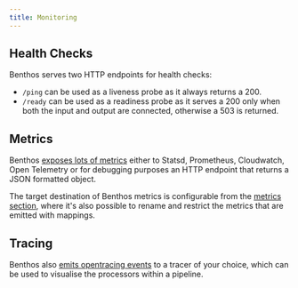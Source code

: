 ```yaml
---
title: Monitoring
---
```


## Health Checks

Benthos serves two HTTP endpoints for health checks:

- `/ping` can be used as a liveness probe as it always returns a 200.
- `/ready` can be used as a readiness probe as it serves a 200 only when both the input and output are connected, otherwise a 503 is returned.

## Metrics

Benthos [exposes lots of metrics][metrics.names] either to Statsd, Prometheus, Cloudwatch, Open Telemetry or for debugging purposes an HTTP endpoint that returns a JSON formatted object.

The target destination of Benthos metrics is configurable from the [metrics section][metrics.about], where it's also possible to rename and restrict the metrics that are emitted with mappings.

## Tracing

Benthos also [emits opentracing events][tracing.about] to a tracer of your choice, which can be used to visualise the processors within a pipeline.

[metrics.about]: /docs/components/metrics/about
[metrics.names]: /docs/components/metrics/about#metric_names
[tracing.about]: /docs/components/tracers/about